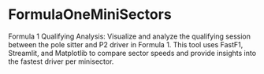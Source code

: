 # FormulaOneMiniSectors
Formula 1 Qualifying Analysis: Visualize and analyze the qualifying session between the pole sitter and P2 driver in Formula 1. This tool uses FastF1, Streamlit, and Matplotlib to compare sector speeds and provide insights into the fastest driver per minisector.

